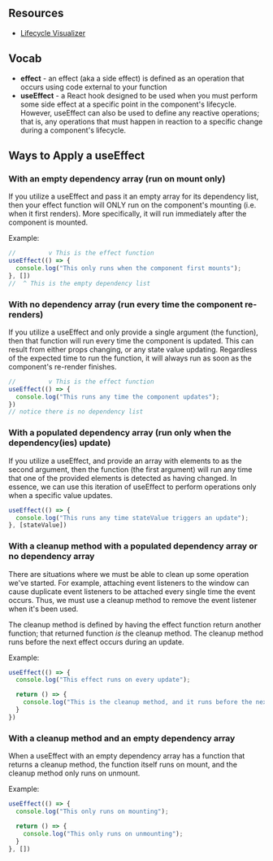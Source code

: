 ## Resources
- [Lifecycle Visualizer](https://camo.githubusercontent.com/caef5c65f5d34c9409d814a3e81fe0dc039de61c98eb5087369ecf90f4789937/68747470733a2f2f692e6962622e636f2f514e566b6d48432f72656163742d66756e6374696f6e616c2d6c6966656379636c652e706e67)

## Vocab
- **effect** - an effect (aka a side effect) is defined as an operation that occurs using code external to your function
- **useEffect** - a React hook designed to be used when you must perform some side effect at a specific point in the component's lifecycle. However, useEffect can also be used to define any reactive operations; that is, any operations that must happen in reaction to a specific change during a component's lifecycle.

## Ways to Apply a useEffect

### With an empty dependency array (run on mount only)
If you utilize a useEffect and pass it an empty array for its dependency list, then your effect function will ONLY run on the component's mounting (i.e. when it first renders). More specifically, it will run immediately after the component is mounted.

Example:
```js
//         v This is the effect function
useEffect(() => {
  console.log("This only runs when the component first mounts");
}, [])
//  ^ This is the empty dependency list
```

### With no dependency array (run every time the component re-renders)
If you utilize a useEffect and only provide a single argument (the function), then that function will run every time the component is updated. This can result from either props changing, or any state value updating. Regardless of the expected time to run the function, it will always run as soon as the component's re-render finishes.

```js
//         v This is the effect function
useEffect(() => {
  console.log("This runs any time the component updates");
})
// notice there is no dependency list
```

### With a populated dependency array (run only when the dependency(ies) update)
If you utilize a useEffect, and provide an array with elements to as the second argument, then the function (the first argument) will run any time that one of the provided elements is detected as having changed. In essence, we can use this iteration of useEffect to perform operations only when a specific value updates.

```js
useEffect(() => {
  console.log("This runs any time stateValue triggers an update");
}, [stateValue])
```

### With a cleanup method with a populated dependency array or no dependency array
There are situations where we must be able to clean up some operation we've started. For example, attaching event listeners to the window can cause duplicate event listeners to be attached every single time the event occurs. Thus, we must use a cleanup method to remove the event listener when it's been used.

The cleanup method is defined by having the effect function return another function; that returned function *is* the cleanup method. The cleanup method runs before the next effect occurs during an update.

Example:
```js
useEffect(() => {
  console.log("This effect runs on every update");

  return () => {
    console.log("This is the cleanup method, and it runs before the next effect");
  }
})
```

### With a cleanup method and an empty dependency array
When a useEffect with an empty dependency array has a function that returns a cleanup method, the function itself runs on mount, and the cleanup method only runs on unmount. 

Example:
```js
useEffect(() => {
  console.log("This only runs on mounting");

  return () => {
    console.log("This only runs on unmounting");
  }
}, [])
```